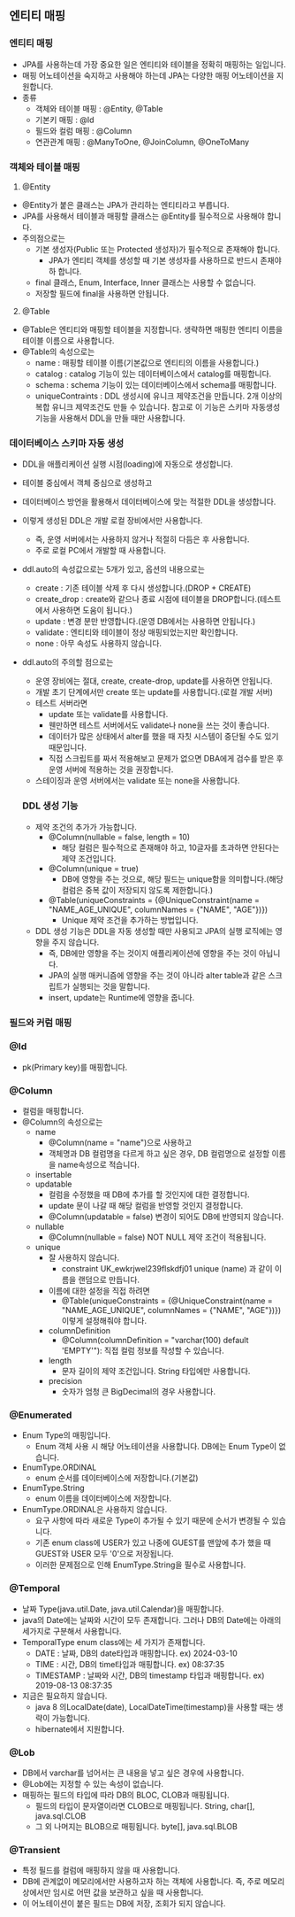 ## 엔티티 매핑
### 엔티티 매핑
- JPA를 사용하는데 가장 중요한 일은 엔티티와 테이블을 정확히 매핑하는 일입니다.
- 매핑 어노테이션을 숙지하고 사용해야 하는데 JPA는 다양한 매핑 어노테이션을 지원합니다.
- 종류
  - 객체와 테이블 매핑 : @Entity, @Table
  - 기본키 매핑 : @Id
  - 필드와 컬럼 매핑 : @Column
  - 연관관계 매핑 : @ManyToOne, @JoinColumn, @OneToMany

### 객체와 테이블 매핑
1. @Entity
- @Entity가 붙은 클래스는 JPA가 관리하는 엔티티라고 부릅니다.
- JPA를 사용해서 테이블과 매핑할 클래스는 @Entity를 필수적으로 사용해야 합니다.
- 주의점으로는
  - 기본 생성자(Public 또는 Protected 생성자)가 필수적으로 존재해야 합니다.
    - JPA가 엔티티 객체를 생성할 때 기본 생성자를 사용하므로 반드시 존재야하 합니다.
  - final 클래스, Enum, Interface, Inner 클래스는 사용할 수 없습니다.
  - 저장할 필드에 final을 사용하면 안됩니다.
2. @Table
- @Table은 엔티티와 매핑할 테이블을 지정합니다. 생략하면 매핑한 엔티티 이름을 테이블 이름으로 사용합니다.
- @Table의 속성으로는
  - name : 매핑할 테이블 이름(기본값으로 엔티티의 이름을 사용합니다.)
  - catalog : catalog 기능이 있는 데이터베이스에서 catalog를 매핑합니다.
  - schema : schema 기능이 있는 데이터베이스에서 schema를 매핑합니다.
  - uniqueContraints : DDL 생성시에 유니크 제약조건을 만듭니다. 2개 이상의 복합 유니크 제약조건도 만들 수 있습니다. 참고로 이 기능은 스키마 자동생성 기능을 사용해서 DDL을 만들 때만 사용합니다.

### 데이터베이스 스키마 자동 생성
- DDL을 애플리케이션 실행 시점(loading)에 자동으로 생성합니다.
- 테이블 중심에서 객체 중심으로 생성하고
- 데이터베이스 방언을 활용해서 데이터베이스에 맞는 적절한 DDL을 생성합니다.
- 이렇게 생성된 DDL은 개발 로컬 장비에서만 사용합니다.
  - 즉, 운영 서버에서는 사용하지 않거나 적절히 다듬은 후 사용합니다.
  - 주로 로컬 PC에서 개발할 때 사용합니다.
- ddl.auto의 속성값으로는 5개가 있고, 옵션의 내용으로는
  - create : 기존 테이블 삭제 후 다시 생성합니다.(DROP + CREATE)
  - create_drop : create와 같으나 종료 시점에 테이블을 DROP합니다.(테스트에서 사용하면 도움이 됩니다.)
  - update : 변경 분만 반영합니다.(운영 DB에서는 사용하면 안됩니다.)
  - validate : 엔티티와 테이블이 정상 매핑되었는지만 확인합니다.
  - none : 아무 속성도 사용하지 않습니다.
- ddl.auto의 주의할 점으로는
  - 운영 장비에는 절대, create, create-drop, update를 사용하면 안됩니다.
  - 개발 초기 단계에서만 create 또는 update를 사용합니다.(로컬 개발 서버)
  - 테스트 서버라면
    - update 또는 validate를 사용합니다.
    - 웬만하면 테스트 서버에서도 validate나 none을 쓰는 것이 좋습니다.
    - 데이터가 많은 상태에서 alter를 했을 때 자칫 시스템이 중단될 수도 있기 때문입니다.
    - 직접 스크립트를 짜서 적용해보고 문제가 없으면 DBA에게 검수를 받은 후 운영 서버에 적용하는 것을 권장합니다.
  - 스테이징과 운영 서버에서는 validate 또는 none을 사용합니다.

  ### DDL 생성 기능
  - 제약 조건의 추가가 가능합니다.
    - @Column(nullable = false, length = 10)
      - 해당 컬럼은 필수적으로 존재해야 하고, 10글자를 초과하면 안된다는 제약 조건입니다.
    - @Column(unique = true)
      - DB에 영향을 주는 것으로, 해당 필드는 unique함을 의미합니다.(해당 컬럼은 중복 값이 저장되지 않도록 제한합니다.)
    - @Table(uniqueConstraints = {@UniqueConstraint(name = "NAME_AGE_UNIQUE", columnNames = {"NAME", "AGE"})})
      - Unique 제약 조건을 추가하는 방법입니다.
  - DDL 생성 기능은 DDL을 자동 생성할 때만 사용되고 JPA의 실행 로직에는 영향을 주지 않습니다.
    - 즉, DB에만 영향을 주는 것이지 애플리케이션에 영향을 주는 것이 아닙니다.
    - JPA의 실행 매커니즘에 영향을 주는 것이 아니라 alter table과 같은 스크립트가 실행되는 것을 말합니다.
    - insert, update는 Runtime에 영향을 줍니다.

### 필드와 커럼 매핑
### @Id
- pk(Primary key)를 매핑합니다.

### @Column
- 컬럼을 매핑합니다.
- @Column의 속성으로는
  - name
    - @Column(name = "name")으로 사용하고
    - 객체명과 DB 컬럼명을 다르게 하고 싶은 경우, DB 컬럼명으로 설정할 이름을 name속성으로 적습니다.
  - insertable
  - updatable
    - 컬럼을 수정했을 때 DB에 추가를 할 것인지에 대한 결정합니다.
    - update 문이 나갈 때 해당 컬럼을 반영할 것인지 결정합니다.
    - @Column(updatable = false) 변경이 되어도 DB에 반영되지 않습니다.
  - nullable
    - @Column(nullable = false) NOT NULL 제약 조건이 적용됩니다.
  - unique
    - 잘 사용하지 않습니다.
      - constraint UK_ewkrjwel239flskdfj01 unique (name) 과 같이 이름을 랜덤으로 만듭니다.
    - 이름에 대한 설정을 직접 하려면
      - @Table(uniqueConstraints = {@UniqueConstraint(name = "NAME_AGE_UNIQUE", columnNames = {"NAME", "AGE"})}) 이렇게 설정해줘야 합니다.
    - columnDefinition
      - @Column(columnDefinition = "varchar(100) default 'EMPTY'"): 직접 컬럼 정보를 작성할 수 있습니다.
    - length
      - 문자 길이의 제약 조건입니다. String 타입에만 사용합니다.
    - precision
      - 숫자가 엄청 큰 BigDecimal의 경우 사용합니다.

### @Enumerated
- Enum Type의 매핑입니다.
  - Enum 객체 사용 시 해당 어노테이션을 사용합니다. DB에는 Enum Type이 없습니다.
- EnumType.ORDINAL
  - enum 순서를 데이터베이스에 저장합니다.(기본값)
- EnumType.String
  - enum 이름을 데이터베이스에 저장합니다.
- EnumType.ORDINAL은 사용하지 않습니다.
  - 요구 사항에 따라 새로운 Type이 추가될 수 있기 때문에 순서가 변경될 수 있습니다.
  - 기존 enum class에 USER가 있고 나중에 GUEST를 맨앞에 추가 했을 때 GUEST와 USER 모두 '0'으로 저장됩니다.
  - 이러한 문제점으로 인해 EnumType.String을 필수로 사용합니다.

### @Temporal
- 날짜 Type(java.util.Date, java.util.Calendar)을 매핑합니다.
- java의 Date에는 날짜와 시간이 모두 존재합니다. 그러나 DB의 Date에는 아래의 세가지로 구분해서 사용합니다.
- TemporalType enum class에는 세 가지가 존재합니다.
  - DATE : 날짜, DB의 date타입과 매핑합니다. ex) 2024-03-10
  - TIME : 시간, DB의 time타입과 매핑합니다. ex) 08:37:35
  - TIMESTAMP : 날짜와 시간, DB의 timestamp 타입과 매핑합니다. ex) 2019-08-13 08:37:35
- 지금은 필요하지 않습니다.
  - java 8 의LocalDate(date), LocalDateTime(timestamp)을 사용할 때는 생략이 가능합니다.
  - hibernate에서 지원합니다.

### @Lob
- DB에서 varchar를 넘어서는 큰 내용을 넣고 싶은 경우에 사용합니다.
- @Lob에는 지정할 수 있는 속성이 없습니다.
- 매핑하는 필드의 타입에 따라 DB의 BLOC, CLOB과 매핑됩니다.
  - 필드의 타입이 문자열이라면 CLOB으로 매핑됩니다. String, char[], java.sql.CLOB
  - 그 외 나머지는 BLOB으로 매핑됩니다. byte[], java.sql.BLOB

### @Transient
- 특정 필드를 컬럼에 매핑하지 않을 때 사용합니다.
- DB에 관계없이 메모리에서만 사용하고자 하는 객체에 사용합니다. 즉, 주로 메모리상에서만 임시로 어떤 값을 보관하고 싶을 때 사용합니다.
- 이 어노테이션이 붙은 필드는 DB에 저장, 조회가 되지 않습니다.
